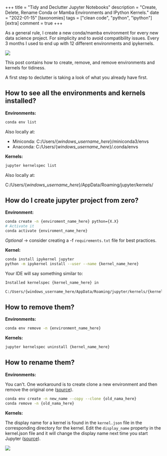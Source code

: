 +++
title = "Tidy and Declutter Jupyter Notebooks"
description = "Create, Delete, Rename Conda or Mamba Environments and IPython Kernels."
date = "2022-01-15"
[taxonomies]
tags = ["clean code", "python", "ipython"]
[extra]
comment = true
+++

As a general rule, I create a new conda/mamba environment for every new data science project. For simplicity and to avoid compatibility issues. Every 3 months I used to end up with 12 different environments and ipykernels.

![](https://i.stack.imgur.com/99fyH.png)

This post contains how to create, remove, and remove environments and kernels for tidiness.

A first step to declutter is taking a look of what you already have first.

## How to see all the environments and kernels installed?

**Environments:**

```bash
conda env list
```

Also locally at:

- Miniconda: C:/Users/{_windows_username_here_}/miniconda3/envs
- Anaconda: C:/Users/{_windows_username_here_}/.conda/envs

**Kernels:**

```bash
jupyter kernelspec list
```

Also locally at:

C:/Users/{_windows_username_here_}/AppData/Roaming/jupyter/kernels/

## How do I create jupyter project from zero?

**Environment:**

```bash
conda create -n {enviroment_name_here} python={X.X}
# Activate it
conda activate {enviroment_name_here}
```

_Optional_ -> consider creating a -f `requirements.txt` file for best practices.

**Kernel:**

```bash
conda install ipykernel jupyter
python -m ipykernel install --user --name {kernel_name_here}
```

Your IDE will say something similar to:

```bash
Installed kernelspec {kernel_name_here} in

C:/Users/{windows_username_here/AppData/Roaming/jupyter/kernels/{kernel_name_here}
```

## How to remove them?

**Environments:**

```bash
conda env remove -n {environment_name_here}
```

**Kernels:**

```bash
jupyter kernelspec uninstall {kernel_name_here}
```

## How to rename them?

**Environments:**

You can't. One workaround is to create clone a new environment and then remove the original one ([source](https://stackoverflow.com/questions/42231764/how-can-i-rename-a-conda-environment)).

```bash
conda env create -n new_name --copy --clone {old_nama_here}
conda remove -n {old_nama_here}
```

**Kernels:**

The display name for a kernel is found in the `kernel.json` file in the corresponding directory for the kernel. Edit the `display_name` property in the kernel.json file and it will change the display name next time you start Jupyter ([source](https://stackoverflow.com/questions/45085233/jupyter-kernel-is-there-a-way-to-rename-them)).

![](https://i.imgur.com/U8arU29.png)
